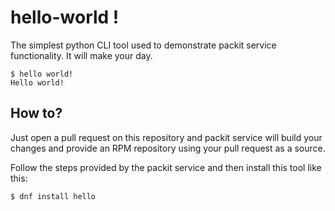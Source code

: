 # hello-world !

The simplest python CLI tool used to demonstrate packit service functionality. It will make your day.

    $ hello world!
    Hello world!

## How to?

Just open a pull request on this repository and packit service will build your changes
and provide an RPM repository using your pull request as a source.

Follow the steps provided by the packit service and then install this tool like this:

    $ dnf install hello

